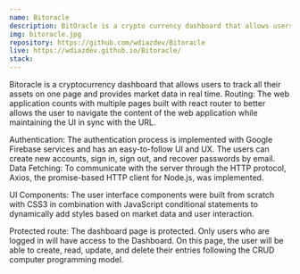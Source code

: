 ```yaml
---
name: Bitoracle
description: BitOracle is a crypto currency dashboard that allows users to track all their assets on one page and provides market data in real time. BitOracle goes a step further by providing users with the capability to access live crypto prices and real-time industry information.
img: bitoracle.jpg
repository: https://github.com/wdiazdev/Bitoracle
live: https://wdiazdev.github.io/Bitoracle/
stack:
---
```


Bitoracle is a cryptocurrency dashboard that allows users to track all their assets on one page and provides market data in real time. Routing: The web application counts with multiple pages built with react router to better allows the user to navigate the content of the web application while maintaining the UI in sync with the URL.

Authentication: The authentication process is implemented with Google Firebase services and has an easy-to-follow UI and UX. The users can create new accounts, sign in, sign out, and recover passwords by email. Data Fetching: To communicate with the server through the HTTP protocol, Axios, the promise-based HTTP client for Node.js, was implemented.

UI Components: The user interface components were built from scratch with CSS3 in combination with JavaScript conditional statements to dynamically add styles based on market data and user interaction.

Protected route: The dashboard page is protected. Only users who are logged in will have access to the Dashboard. On this page, the user will be able to create, read, update, and delete their entries following the CRUD computer programming model.
